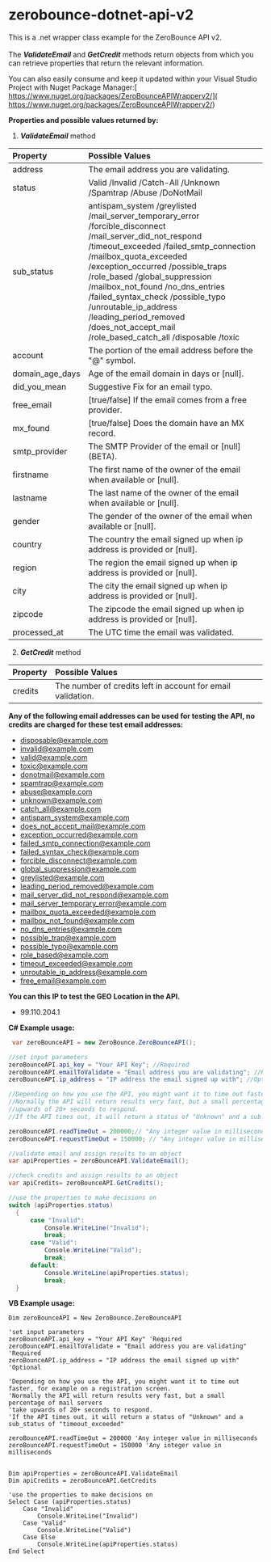 # zerobounce-dotnet-api-v2
This is a .net wrapper class example for the ZeroBounce API v2.<br><br>
The <b><i>ValidateEmail</b></i> and <b><i>GetCredit</b></i> methods return objects from which you can retrieve properties that return the relevant information.<br>

You can also easily consume and keep it updated within your Visual Studio Project with Nuget Package Manager:[ https://www.nuget.org/packages/ZeroBounceAPIWrapperv2/]( https://www.nuget.org/packages/ZeroBounceAPIWrapperv2/)

**Properties and possible values returned by:**
1. <b><i>ValidateEmail</b></i> method
  
|<b>Property</b>|<b>Possible Values</b> 
|:--- |:--- 
address  | The email address you are validating. 
status | Valid /Invalid /Catch-All /Unknown /Spamtrap /Abuse /DoNotMail 
sub_status  |antispam_system /greylisted /mail_server_temporary_error /forcible_disconnect /mail_server_did_not_respond /timeout_exceeded /failed_smtp_connection /mailbox_quota_exceeded /exception_occurred /possible_traps /role_based /global_suppression /mailbox_not_found /no_dns_entries /failed_syntax_check /possible_typo /unroutable_ip_address /leading_period_removed /does_not_accept_mail /role_based_catch_all /disposable /toxic
account | The portion of the email address before the "@" symbol.
domain_age_days | Age of the email domain in days or [null].
did_you_mean | Suggestive Fix for an email typo.
free_email | [true/false] If the email comes from a free provider.
mx_found | [true/false] Does the domain have an MX record.
smtp_provider | The SMTP Provider of the email or [null] (BETA).
firstname | The first name of the owner of the email when available or [null].
lastname  |The last name of the owner of the email when available or [null].
gender |The gender of the owner of the email when available or [null].
country |The country the email signed up when ip address is provided or [null].
region |The region the email signed up when ip address is provided or [null].
city |The city the email signed up when ip address is provided or [null].
zipcode |The zipcode the email signed up when ip address is provided or [null].
processed_at |The UTC time the email was validated.

2. <b><i>GetCredit</b></i> method
  
|<b>Property</b>|<b>Possible Values</b> 
|:--- |:--- 
credits  | The number of credits left in account for email validation.

**Any of the following email addresses can be used for testing the API, no credits are charged for these test email addresses:**
+ disposable@example.com
+ invalid@example.com
+ valid@example.com
+ toxic@example.com
+ donotmail@example.com
+ spamtrap@example.com
+ abuse@example.com
+ unknown@example.com
+ catch_all@example.com
+ antispam_system@example.com
+ does_not_accept_mail@example.com
+ exception_occurred@example.com
+ failed_smtp_connection@example.com
+ failed_syntax_check@example.com
+ forcible_disconnect@example.com
+ global_suppression@example.com
+ greylisted@example.com
+ leading_period_removed@example.com
+ mail_server_did_not_respond@example.com
+ mail_server_temporary_error@example.com
+ mailbox_quota_exceeded@example.com
+ mailbox_not_found@example.com
+ no_dns_entries@example.com
+ possible_trap@example.com
+ possible_typo@example.com
+ role_based@example.com
+ timeout_exceeded@example.com
+ unroutable_ip_address@example.com
+ free_email@example.com

**You can this IP to test the GEO Location in the API.**

+ 99.110.204.1

<b>C# Example usage:<br></b>
```C#
 var zeroBounceAPI = new ZeroBounce.ZeroBounceAPI();

//set input parameters
zeroBounceAPI.api_key = "Your API Key"; //Required
zeroBounceAPI.emailToValidate = "Email address you are validating"; //Required
zeroBounceAPI.ip_address = "IP address the email signed up with"; //Optional

//Depending on how you use the API, you might want it to time out faster, for example on a registration screen. 
//Normally the API will return results very fast, but a small percentage of mail servers take
//upwards of 20+ seconds to respond. 
//If the API times out, it will return a status of "Unknown" and a sub_status of "timeout_exceeded"  

zeroBounceAPI.readTimeOut = 200000;// "Any integer value in milliseconds
zeroBounceAPI.requestTimeOut = 150000; // "Any integer value in milliseconds

//validate email and assign results to an object
var apiProperties = zeroBounceAPI.ValidateEmail();

//check credits and assign results to an object
var apiCredits= zeroBounceAPI.GetCredits();

//use the properties to make decisions on
switch (apiProperties.status)
  {
      case "Invalid":
          Console.WriteLine("Invalid");
          break;
      case "Valid":
          Console.WriteLine("Valid");
          break;
      default:
          Console.WriteLine(apiProperties.status);
          break;
  }
```
<b>VB Example usage:<br></b>

```vbnet
Dim zeroBounceAPI = New ZeroBounce.ZeroBounceAPI

'set input parameters
zeroBounceAPI.api_key = "Your API Key" 'Required 
zeroBounceAPI.emailToValidate = "Email address you are validating" 'Required
zeroBounceAPI.ip_address = "IP address the email signed up with" 'Optional

'Depending on how you use the API, you might want it to time out faster, for example on a registration screen. 
'Normally the API will return results very fast, but a small percentage of mail servers 
'take upwards of 20+ seconds to respond. 
'If the API times out, it will return a status of "Unknown" and a sub_status of "timeout_exceeded"  

zeroBounceAPI.readTimeOut = 200000 'Any integer value in milliseconds
zeroBounceAPI.requestTimeOut = 150000 'Any integer value in milliseconds 


Dim apiProperties = zeroBounceAPI.ValidateEmail
Dim apiCredits = zeroBounceAPI.GetCredits

'use the properties to make decisions on
Select Case (apiProperties.status)
    Case "Invalid"
        Console.WriteLine("Invalid")
    Case "Valid"
        Console.WriteLine("Valid")
    Case Else
        Console.WriteLine(apiProperties.status)
End Select
```
